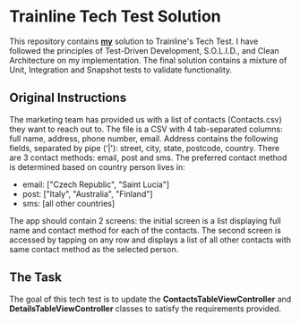 # Trainline Tech Test Solution

This repository contains [**my**](https://www.linkedin.com/in/andecoder/) solution to Trainline's Tech Test.
I have followed the principles of Test-Driven Development, S.O.L.I.D., and Clean Architecture on my implementation.
The final solution contains a mixture of Unit, Integration and Snapshot tests to validate functionality.

## Original Instructions

The marketing team has provided us with a list of contacts (Contacts.csv) they want to reach out to. The file is a CSV with 4 tab-separated columns: full name, address, phone number, email. Address contains the following fields, separated by pipe (‘|'): street, city, state, postcode, country.
There are 3 contact methods: email, post and sms. The preferred contact method is determined based on country person lives in:

- email: ["Czech Republic", "Saint Lucia"]
- post: ["Italy", "Australia", "Finland"]
- sms: [all other countries]

The app should contain 2 screens: the initial screen is a list displaying full name and contact method for each of the contacts. The second screen is accessed by tapping on any row and displays a list of all other contacts with same contact method as the selected person.

## The Task

The goal of this tech test is to update the **ContactsTableViewController** and **DetailsTableViewController** classes to satisfy the requirements provided.

